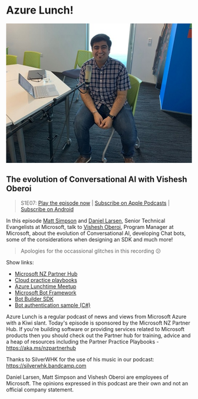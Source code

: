 # Azure Lunch!

![Vishesh Oberoi recording a podcast](./s1e07_512.jpg)

## The evolution of Conversational AI with Vishesh Oberoi

> S1E07: [Play the episode now](https://azurelunch.azurefd.net/episodes/azure-lunch-s1e07.mp3) |
> [Subscribe on Apple Podcasts](https://podcasts.apple.com/nz/podcast/azure-lunch/id1436427476)
| [Subscribe on Android](https://subscribeonandroid.com/azurelunchnz.azureedge.net/podcast/feed.rss)

<p>In this episode <a href="https://twitter.com/msimpsonnz">Matt Simpson</a> and <a 
href="https://twitter.com/DanielLarsenNZ">Daniel Larsen</a>, Senior Technical Evangelists at
Microsoft, talk to <a href="https://twitter.com/ovishesh">Vishesh Oberoi</a>, Program Manager at Microsoft,
about the evolution of Conversational AI, developing Chat bots, some of the considerations when 
designing an SDK and much more!</p>

> Apologies for the occassional glitches in this recording 😕

<p>Show links:</p>
<ul>
<li><a href="https://aka.ms/nzpartnerhub">Microsoft NZ Partner Hub</a></li>
<li><a href="https://partner.microsoft.com/en-nz/campaigns/cloud-practice-playbooks">Cloud practice playbooks</a></li>
<li><a href="https://www.meetup.com/Auckland-Azure-Lunchtime-Meetup/">Azure Lunchtime Meetup</a></li>
<li><a href="https://dev.botframework.com/">Microsoft Bot Framework</a></li>
<li><a href="https://github.com/Microsoft/BotBuilder">Bot Builder SDK</a></li>
<li><a href="https://github.com/Microsoft/BotBuilder-Samples/tree/master/samples/csharp_dotnetcore/18.bot-authentication">Bot 
    authentication sample (C#)</a></li>
</ul>

<p>Azure Lunch is a regular podcast of news and views from Microsoft Azure with a Kiwi slant. Today's episode
is sponsored by the Microsoft NZ Partner Hub. If you're building software or providing services related
to Microsoft products then you should check out the Partner hub for training, advice and a heap of resources
including the Partner Practice Playbooks - <a href="https://aka.ms/nzpartnerhub">https://aka.ms/nzpartnerhub</a></p>

<p>Thanks to SilverWHK for the use of his music in our podcast: <a href="https://silverwhk.bandcamp.com/">https://silverwhk.bandcamp.com</a></p>

<p>Daniel Larsen, Matt Simpson and Vishesh Oberoi are employees of Microsoft. The opinions expressed in this podcast are
their own and not an official company statement.</p>
